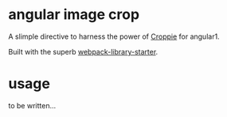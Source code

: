# angular image crop

A slimple directive to harness the power of [Croppie](https://foliotek.github.io/Croppie/) for angular1.

Built with the superb [webpack-library-starter](https://github.com/krasimir/webpack-library-starter).

# usage

to be written...
